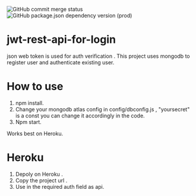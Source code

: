 ![GitHub commit merge status](https://img.shields.io/github/commit-status/GaurangShukla/jwt-rest-api-for-login/master/c735a5d59e79b40b7d1def00761abefb69eeb560?logoColor=ff69b4&style=for-the-badge) ![GitHub package.json dependency version (prod)](https://img.shields.io/github/package-json/dependency-version/GaurangShukla/jwt-rest-api-for-login/jwt)


# jwt-rest-api-for-login

json web token is used for auth verification . This project uses mongodb to register user and authenticate existing user.

# How to use

1. npm install.
2. Change your mongodb atlas config in config/dbconfig.js , "yoursecret" is a const you can change it accordingly in the code.
3. Npm start.

Works best on Heroku.

# Heroku
1. Depoly on Heroku .
2. Copy the project url .
3. Use in the required auth field as api.
